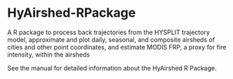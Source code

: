 # HyAirshed-RPackage
A R package to process back trajectories from the HYSPLIT trajectory model, approximate and plot daily, seasonal, and composite airsheds of cities and other point coordinates, and estimate MODIS FRP, a proxy for fire intensity, within the airsheds

See the manual for detailed information about the HyAirshed R Package.

